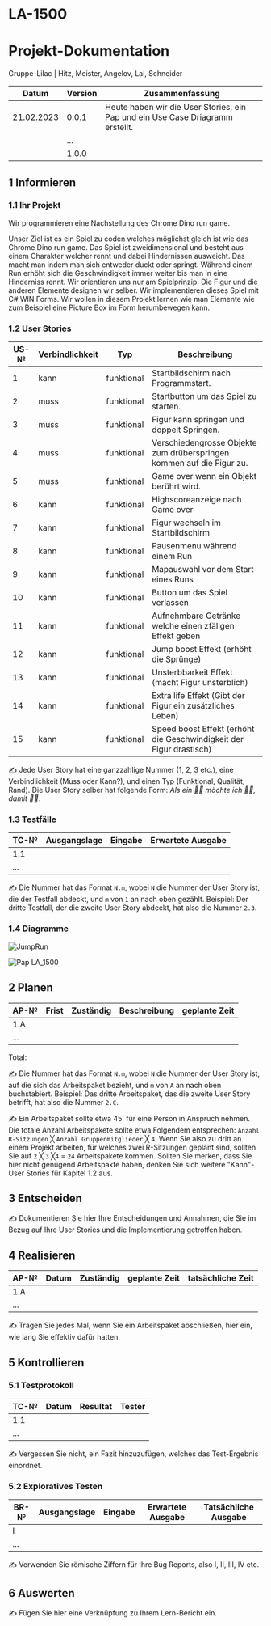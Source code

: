 # LA-1500
# Projekt-Dokumentation


Gruppe-Lilac | Hitz, Meister, Angelov, Lai, Schneider

| Datum | Version | Zusammenfassung                                              |
| ----- | ------- | ------------------------------------------------------------ |
| 21.02.2023      | 0.0.1   | Heute haben wir die User Stories, ein Pap und ein Use Case Driagramm erstellt. |
|       | ...     |                                                              |
|       | 1.0.0   |                                                              |

## 1 Informieren

### 1.1 Ihr Projekt

Wir programmieren eine Nachstellung des Chrome Dino run game.

Unser Ziel ist es ein Spiel zu coden welches möglichst gleich ist wie das Chrome Dino run game. Das Spiel ist zweidimensional und besteht aus einem Charakter welcher rennt und dabei Hindernissen ausweicht. Das macht man indem man sich entweder duckt oder springt. Während einem Run erhöht sich die Geschwindigkeit immer weiter bis man in eine Hinderniss rennt. Wir orientieren uns nur am Spielprinzip. Die Figur und die anderen Elemente designen wir selber. Wir implementieren dieses Spiel mit C# WIN Forms.
Wir wollen in diesem Projekt lernen wie man Elemente wie zum Beispiel eine Picture Box im Form herumbewegen kann.

### 1.2 User Stories

| US-№ | Verbindlichkeit | Typ  | Beschreibung                       |
| ---- | --------------- | ---- | ---------------------------------- |
| 1    | kann               | funktional     | Startbildschirm nach Programmstart. |
| 2  |    muss             |  funktional    |    Startbutton um das Spiel zu starten.             |
| 3  |      muss           |  funktional    |  Figur kann springen und doppelt Springen.          |
| 4  |   muss              |  funktional    |  Verschiedengrosse Objekte zum drüberspringen kommen auf die Figur zu.              |
| 5  |     muss            | funktional     |    Game over wenn ein Objekt berührt wird.        |
| 6 |  kann               | funktional     |     Highscoreanzeige nach Game over                      |
| 7  |   kann              |  funktional    |        Figur wechseln im Startbildschirm                |
| 8 |   kann              |  funktional    |   Pausenmenu während einem Run                   |
| 9 |  kann               | funktional     |    Mapauswahl vor dem Start eines Runs            |
| 10  |   kann              |   funktional   | Button um das Spiel verlassen                |
| 11 |  kann               |  funktional    |   Aufnehmbare Getränke welche einen zfäligen Effekt geben                               |
| 12 |   kann              |   funktional   |   Jump boost Effekt (erhöht die Sprünge)                              |
| 13  |   kann              |  funktional    |  Unsterbbarkeit Effekt (macht Figur unsterblich)                             |
| 14  |     kann            |  funktional    |  Extra life Effekt (Gibt der Figur ein zusätzliches Leben)                             |
| 15  |    kann             |  funktional    |  Speed boost Effekt (erhöht die Geschwindigkeit der Figur drastisch)                                  |




✍️ Jede User Story hat eine ganzzahlige Nummer (1, 2, 3 etc.), eine Verbindlichkeit (Muss oder Kann?), und einen Typ (Funktional, Qualität, Rand). Die User Story selber hat folgende Form: *Als ein 🤷‍♂️ möchte ich 🤷‍♂️, damit 🤷‍♂️*.

### 1.3 Testfälle

| TC-№ | Ausgangslage | Eingabe | Erwartete Ausgabe |
| ---- | ------------ | ------- | ----------------- |
| 1.1  |              |         |                   |
| ...  |              |         |                   |

✍️ Die Nummer hat das Format `N.m`, wobei `N` die Nummer der User Story ist, die der Testfall abdeckt, und `m` von `1` an nach oben gezählt. Beispiel: Der dritte Testfall, der die zweite User Story abdeckt, hat also die Nummer `2.3`.

### 1.4 Diagramme

![JumpRun](https://user-images.githubusercontent.com/110893594/220319488-241892a7-dad7-40f5-966c-4de92b048099.png)

![Pap LA_1500](https://user-images.githubusercontent.com/110893098/220320898-288013e3-080c-4a50-ac8a-669ab5964c91.png)


## 2 Planen

| AP-№ | Frist | Zuständig | Beschreibung | geplante Zeit |
| ---- | ----- | --------- | ------------ | ------------- |
| 1.A  |       |           |              |               |
| ...  |       |           |              |               |

Total: 

✍️ Die Nummer hat das Format `N.m`, wobei `N` die Nummer der User Story ist, auf die sich das Arbeitspaket bezieht, und `m` von `A` an nach oben buchstabiert. Beispiel: Das dritte Arbeitspaket, das die zweite User Story betrifft, hat also die Nummer `2.C`.

✍️ Ein Arbeitspaket sollte etwa 45' für eine Person in Anspruch nehmen. Die totale Anzahl Arbeitspakete sollte etwa Folgendem entsprechen: `Anzahl R-Sitzungen` ╳ `Anzahl Gruppenmitglieder` ╳ `4`. Wenn Sie also zu dritt an einem Projekt arbeiten, für welches zwei R-Sitzungen geplant sind, sollten Sie auf `2` ╳ `3` ╳`4` = `24` Arbeitspakete kommen. Sollten Sie merken, dass Sie hier nicht genügend Arbeitspakte haben, denken Sie sich weitere "Kann"-User Stories für Kapitel 1.2 aus.

## 3 Entscheiden

✍️ Dokumentieren Sie hier Ihre Entscheidungen und Annahmen, die Sie im Bezug auf Ihre User Stories und die Implementierung getroffen haben.

## 4 Realisieren

| AP-№ | Datum | Zuständig | geplante Zeit | tatsächliche Zeit |
| ---- | ----- | --------- | ------------- | ----------------- |
| 1.A  |       |           |               |                   |
| ...  |       |           |               |                   |

✍️ Tragen Sie jedes Mal, wenn Sie ein Arbeitspaket abschließen, hier ein, wie lang Sie effektiv dafür hatten.

## 5 Kontrollieren

### 5.1 Testprotokoll

| TC-№ | Datum | Resultat | Tester |
| ---- | ----- | -------- | ------ |
| 1.1  |       |          |        |
| ...  |       |          |        |

✍️ Vergessen Sie nicht, ein Fazit hinzuzufügen, welches das Test-Ergebnis einordnet.

### 5.2 Exploratives Testen

| BR-№ | Ausgangslage | Eingabe | Erwartete Ausgabe | Tatsächliche Ausgabe |
| ---- | ------------ | ------- | ----------------- | -------------------- |
| I    |              |         |                   |                      |
| ...  |              |         |                   |                      |

✍️ Verwenden Sie römische Ziffern für Ihre Bug Reports, also I, II, III, IV etc.

## 6 Auswerten

✍️ Fügen Sie hier eine Verknüpfung zu Ihrem Lern-Bericht ein.
